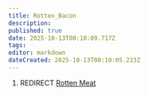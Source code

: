 ```yaml
---
title: Rotten_Bacon
description: 
published: true
date: 2025-10-13T00:10:09.717Z
tags: 
editor: markdown
dateCreated: 2025-10-13T00:10:05.223Z
---
```


1.  REDIRECT [Rotten Meat](Rotten_Meat.md "wikilink")